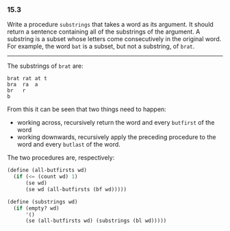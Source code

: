 ### 15.3

Write a procedure `substrings` that takes a word as its argument. It should return a sentence containing all of the substrings of the argument. A substring is a subset whose letters come consecutively in the original word. For example, the word `bat` is a subset, but not a substring, of `brat`.

***

The substrings of `brat` are:

~~~
brat rat at t
bra  ra  a
br   r
b
~~~

From this it can be seen that two things need to happen:

* working across, recursively return the word and every `butfirst` of the word
* working downwards, recursively apply the preceding procedure to the word and every `butlast` of the word.

The two procedures are, respectively:

~~~ scheme
(define (all-butfirsts wd)
  (if (<= (count wd) 1)
      (se wd)
      (se wd (all-butfirsts (bf wd)))))

(define (substrings wd)
  (if (empty? wd)
      '()
      (se (all-butfirsts wd) (substrings (bl wd)))))
~~~